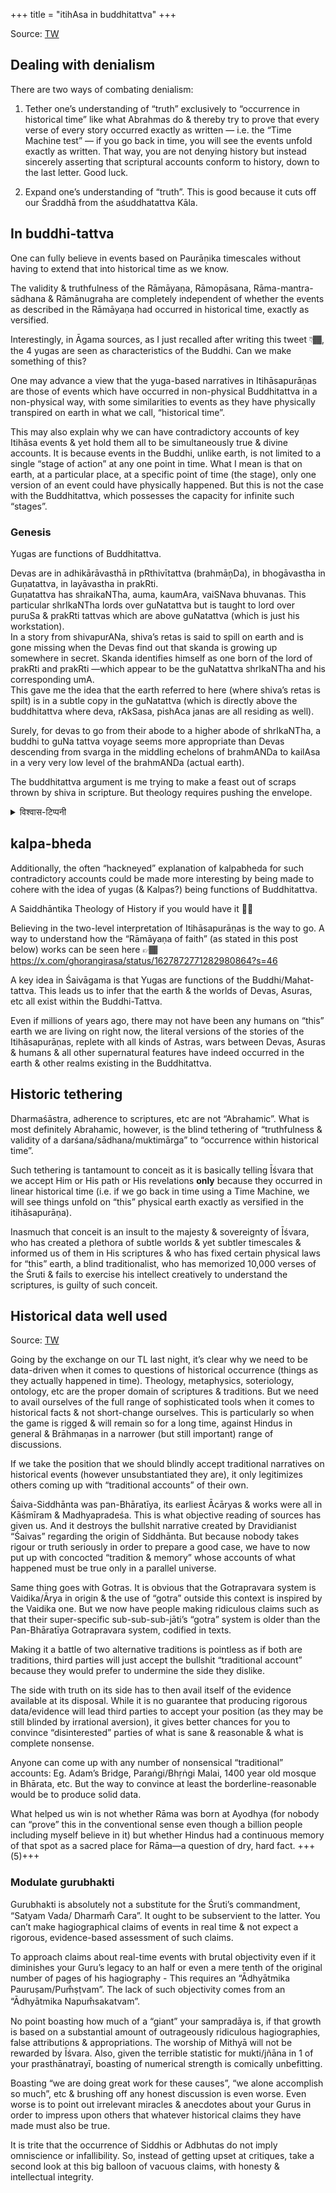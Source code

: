 +++
title = "itihAsa in buddhitattva"
+++

Source: [TW](https://unrollthread.com/t/1627872762978271233/)

## Dealing with denialism
There are two ways of combating denialism:

1. Tether one’s understanding of “truth” exclusively to “occurrence in historical time” like what Abrahmas do & thereby try to prove that every verse of every story occurred exactly as written — i.e. the “Time Machine test” — if you go back in time, you will see the events unfold exactly as written. That way, you are not denying history but instead sincerely asserting that scriptural accounts conform to history, down to the last letter. Good luck.

2. Expand one’s understanding of “truth”. This is good because it cuts off our Śraddhā from the aśuddhatattva Kāla.

## In buddhi-tattva
One can fully believe in events based on Paurāṇika timescales without having to extend that into historical time as we know.

The validity & truthfulness of the Rāmāyaṇa, Rāmopāsana, Rāma-mantra-sādhana & Rāmānugraha are completely independent of whether the events as described in the Rāmāyaṇa had occurred in historical time, exactly as versified.

Interestingly, in Āgama sources, as I just recalled after writing this tweet 👇🏾, the 4 yugas are seen as characteristics of the Buddhi. Can we make something of this? 

One may advance a view that the yuga-based narratives in Itihāsapurāṇas are those of events which have occurred in non-physical Buddhitattva in a non-physical way, with some similarities to events as they have physically transpired on earth in what we call, “historical time”.

This may also explain why we can have contradictory accounts of key Itihāsa events & yet hold them all to be simultaneously true & divine accounts. It is because events in the Buddhi, unlike earth, is not limited to a single “stage of action” at any one point in time. What I mean is that on earth, at a particular place, at a specific point of time (the stage), only one version of an event could have physically happened. But this is not the case with the Buddhitattva, which possesses the capacity for infinite such “stages”.


### Genesis

Yugas are functions of Buddhitattva.

Devas are in adhikārāvasthā in pRthivītattva (brahmāņDa), in bhogāvastha in Guņatattva, in layāvastha in prakRti.  
Guņatattva has shraikaNTha, auma, kaumAra, vaiSNava bhuvanas. This particular shrIkaNTha lords over guNatattva but is taught to lord over puruSa & prakRti tattvas which are above guNatattva (which is just his workstation).  
In a story from shivapurANa, shiva’s retas is said to spill on earth and is gone missing when the Devas find out that skanda is growing up somewhere in secret. Skanda identifies himself as one born of the lord of prakRti and prakRti —which appear to be the guNatattva shrIkaNTha and his corresponding umA.  
This gave me the idea that the earth referred to here (where shiva’s retas is spilt) is in a subtle copy in the guNatattva (which is directly above the buddhitattva where deva, rAkSasa, pishAca janas are all residing as well).

Surely, for devas to go from their abode to a higher abode of shrIkaNTha, a buddhi to guNa tattva voyage seems more appropriate than Devas descending from svarga in the middling echelons of brahmANDa to kailAsa in a very very low level of the brahmANDa (actual earth).

The buddhitattva argument is me trying to make a feast out of scraps thrown by shiva in scripture. But theology requires pushing the envelope.

<details><summary>विश्वास-टिप्पनी</summary>

बुद्धितत्त्वे किमपि भुवनम् एव नोक्तं खलु? भुवनं विना कथं पौराणिककथास् तत्र प्रवर्तेरन्?
</details>


## kalpa-bheda
Additionally, the often “hackneyed” explanation of kalpabheda for such contradictory accounts could be made more interesting by being made to cohere with the idea of yugas (& Kalpas?) being functions of Buddhitattva.

A Saiddhāntika Theology of History if you would have it ☝🏾 

Believing in the two-level interpretation of Itihāsapurāṇas is the way to go. A way to understand how the “Rāmāyaṇa of faith” (as stated in this post below) works can be seen here 👉🏾https://x.com/ghorangirasa/status/1627872771282980864?s=46

A key idea in Śaivāgama is that Yugas are functions of the Buddhi/Mahat-tattva. This leads us to infer that the earth & the worlds of Devas, Asuras, etc all exist within the Buddhi-Tattva.

Even if millions of years ago,  there may not have been any humans on “this” earth we are living on right now, the literal versions of the stories of the Itihāsapurāṇas, replete with all kinds of Astras, wars between Devas, Asuras & humans & all other supernatural features have indeed occurred in the earth & other realms existing in the Buddhitattva.

## Historic tethering
Dharmaśāstra, adherence to scriptures, etc are not “Abrahamic”. What is most definitely Abrahamic, however, is the blind tethering of “truthfulness & validity of a darśana/sādhana/muktimārga” to “occurrence within historical time”. 

Such tethering is tantamount to conceit as it is basically telling Īśvara that we accept Him or His path or His revelations **only** because they occurred in linear historical time (i.e. if we go back in time using a Time Machine, we will see things unfold on “this” physical earth exactly as versified in the itihāsapurāṇa). 

Inasmuch that conceit is an insult to the majesty & sovereignty of Īśvara, who has created a plethora of subtle worlds & yet subtler timescales & informed us of them in His scriptures & who has fixed certain physical laws for “this” earth, a blind traditionalist, who has memorized 10,000 verses of the Śruti & fails to exercise his intellect creatively to understand the scriptures, is guilty of such conceit.

## Historical data well used
Source: [TW](https://x.com/GhorAngirasa/status/1794596875179573309)

Going by the exchange on our TL last night, it’s clear why we need to be data-driven when it comes to questions of historical occurrence (things as they actually happened in time). Theology, metaphysics, soteriology, ontology, etc are the proper domain of scriptures & traditions. But we need to avail ourselves of the full range of sophisticated tools when it comes to historical facts & not short-change ourselves. This is particularly so when the game is rigged & will remain so for a long time, against Hindus in general & Brāhmaṇas in a narrower (but still important) range of discussions. 

If we take the position that we should blindly accept traditional narratives on historical events (however unsubstantiated they are), it only legitimizes others coming up with “traditional accounts” of their own.

Śaiva-Siddhānta was pan-Bhāratīya, its earliest Ācāryas & works were all in Kāśmīram & Madhyapradeśa. This is what objective reading of sources has given us. And it destroys the bullshit narrative created by Dravidianist “Śaivas” regarding the origin of Siddhānta. But because nobody takes rigour or truth seriously in order to prepare a good case, we have to now put up with concocted “tradition & memory” whose accounts of what happened must be true only in a parallel universe. 

Same thing goes with Gotras. It is obvious that the Gotrapravara system is Vaidika/Ārya in origin & the use of “gotra” outside this context is inspired by the Vaidika one. But we now have people making ridiculous claims such as that their super-specific sub-sub-sub-jāti’s “gotra” system is older than the Pan-Bhāratīya Gotrapravara system, codified in texts. 

Making it a battle of two alternative traditions is pointless as if both are traditions, third parties will just accept the bullshit “traditional account” because they would prefer to undermine the side they dislike. 

The side with truth on its side has to then avail itself of the evidence available at its disposal. While it is no guarantee that producing rigorous data/evidence will lead third parties to accept your position (as they may be still blinded by irrational aversion), it gives better chances for you to convince “disinterested” parties of what is sane & reasonable & what is complete nonsense. 

Anyone can come up with any number of nonsensical “traditional” accounts: Eg. Adam’s Bridge, Paraṅgi/Bhṛṅgi Malai, 1400 year old mosque in Bhārata, etc. But the way to convince at least the borderline-reasonable would be to produce solid data.

What helped us win is not whether Rāma was born at Ayodhya (for nobody can “prove” this in the conventional sense even though a billion people including myself believe in it) but whether Hindus had a continuous memory of that spot as a sacred place for Rāma—a question of dry, hard fact. +++(5)+++

### Modulate gurubhakti
Gurubhakti is absolutely not a substitute for the Śruti’s commandment, “Satyam Vada/ Dharmam̐ Cara”. It ought to be subservient to the latter. You can’t make hagiographical claims of events in real time & not expect a rigorous, evidence-based assessment of such claims. 

To approach claims about real-time events with brutal objectivity even if it diminishes your Guru’s legacy to an half or even a mere tenth of the original number of pages of his hagiography - This requires an “Ādhyātmika Pauruṣam/Pum̐ṣṭvam”. The lack of such objectivity comes from an “Ādhyātmika Napum̐sakatvam”. 

No point boasting how much of a “giant” your sampradāya is, if that growth is based on a substantial amount of outrageously ridiculous hagiographies, false attributions & appropriations. The worship of Mithyā will not be rewarded by Īśvara. Also, given the terrible statistic for mukti/jñāna in 1 of your prasthānatrayī, boasting of numerical strength is comically unbefitting.

Boasting “we are doing great work for these causes”, “we alone accomplish so much”, etc & brushing off any honest discussion is even worse. Even worse is to point out irrelevant miracles & anecdotes about your Gurus in order to impress upon others that whatever historical claims they have made must also be true.

It is trite that the occurrence of Siddhis or Adbhutas do not imply omniscience or infallibility. 
So, instead of getting upset at critiques, take a second look at this big balloon of vacuous claims, with honesty & intellectual integrity. 
